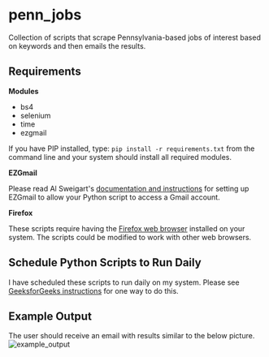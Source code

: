 # penn_jobs
Collection of scripts that scrape Pennsylvania-based jobs of interest based on keywords and then emails the results.

<h2>Requirements</h2>

<b>Modules</b>
<ul>
<li>bs4</li>
<li>selenium</li>
<li>time</li>
<li>ezgmail</li>
</ul>

If you have PIP installed, type: `pip install -r requirements.txt` from the command line and your system should install all required modules.

<b>EZGmail</b>

Please read Al Sweigart's <a href='https://github.com/asweigart/ezgmail'>documentation and instructions</a> for setting up EZGmail to allow your Python script to access a Gmail account.

<b>Firefox</b>

These scripts require having the <a href='https://www.mozilla.org/en-US/firefox/new/'>Firefox web browser</a> installed on your system. The scripts could be modified to work with other web browsers.

<h2>Schedule Python Scripts to Run Daily</h2>

I have scheduled these scripts to run daily on my system. Please see <a href='https://www.geeksforgeeks.org/schedule-python-script-using-windows-scheduler/'>GeeksforGeeks instructions</a> for one way to do this.

<h2>Example Output</h2>

The user should receive an email with results similar to the below picture.
![example_output](https://github.com/theapphiker/penn_jobs/assets/84999858/eb4013c0-80aa-4cb2-93c2-82cdb8436380)

